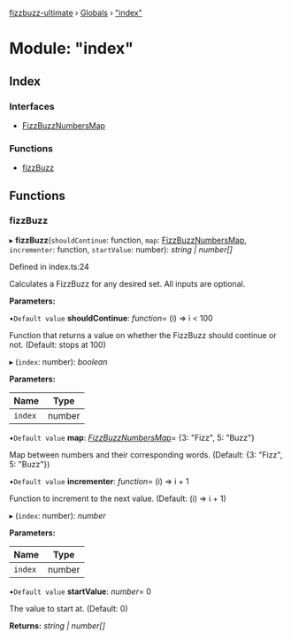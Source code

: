 [fizzbuzz-ultimate](../README.md) › [Globals](../globals.md) › ["index"](_index_.md)

# Module: "index"

## Index

### Interfaces

* [FizzBuzzNumbersMap](../interfaces/_index_.fizzbuzznumbersmap.md)

### Functions

* [fizzBuzz](_index_.md#fizzbuzz)

## Functions

###  fizzBuzz

▸ **fizzBuzz**(`shouldContinue`: function, `map`: [FizzBuzzNumbersMap](../interfaces/_index_.fizzbuzznumbersmap.md), `incrementer`: function, `startValue`: number): *string | number[]*

Defined in index.ts:24

Calculates a FizzBuzz for any desired set. All inputs are optional.

**Parameters:**

▪`Default value`  **shouldContinue**: *function*= (i) => i < 100

Function that returns a value on whether the
FizzBuzz should continue or not. (Default: stops at 100)

▸ (`index`: number): *boolean*

**Parameters:**

Name | Type |
------ | ------ |
`index` | number |

▪`Default value`  **map**: *[FizzBuzzNumbersMap](../interfaces/_index_.fizzbuzznumbersmap.md)*= {3: "Fizz", 5: "Buzz"}

Map between numbers and their corresponding words.
(Default: {3: "Fizz", 5: "Buzz"})

▪`Default value`  **incrementer**: *function*= (i) => i + 1

Function to increment to the next value.
(Default: (i) => i + 1)

▸ (`index`: number): *number*

**Parameters:**

Name | Type |
------ | ------ |
`index` | number |

▪`Default value`  **startValue**: *number*= 0

The value to start at. (Default: 0)

**Returns:** *string | number[]*
